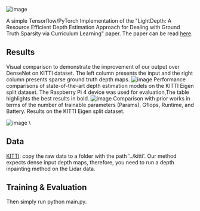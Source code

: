 ![image](https://github.com/fatemehkarimii/LightDepth/assets/49230804/df7db4d2-11d1-4454-878d-54ecb1bb6de4) 

A simple Tensorflow/PyTorch Implementation of the "LightDepth: A Resource Efficient Depth Estimation Approach for Dealing with Ground Truth Sparsity via Curriculum Learning" paper. The paper can be read [here](https://arxiv.org/abs/2211.08608).
## Results
Visual comparison to demonstrate the improvement of our output over DenseNet on KITTI dataset. The left column presents the input and the right column presents sparse ground truth depth maps.
![image](https://github.com/fatemehkarimii/LightDepth/assets/49230804/37e2ad99-da7d-4615-ad97-5968b4048396)
Performance comparisons of state-of-the-art depth estimation models on the KITTI Eigen split dataset. The Raspberry Pi 4 device was used for evaluation,The table highlights the best results in bold.
![image](https://github.com/fatemehkarimii/LightDepth/assets/49230804/5c6e06de-1dcc-4d40-a549-5351722619ea)
Comparison with prior works in terms of the number of trainable parameters (Params), Gflops, Runtime, and Battery. Results on the KITTI Eigen split dataset.

![image](https://github.com/fatemehkarimii/LightDepth/assets/49230804/7cac114a-26e3-4661-ac7b-a7889099595f=250x250)
\


## Data
[KITTI](https://www.cvlibs.net/datasets/kitti/): copy the raw data to a folder with the path '../kitti'. Our method expects dense input depth maps, therefore, you need to run a depth inpainting method on the Lidar data. 
## Training & Evaluation
Then simply run python main.py.

